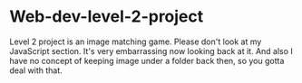 # Web-dev-level-2-project
Level 2 project is an image matching game. Please don't look at my JavaScript section. It's very embarrassing now looking back at it.
And also I have no concept of keeping image under a folder back then, so you gotta deal with that.
